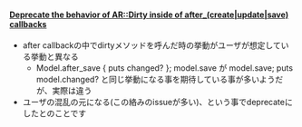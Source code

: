 #### [Deprecate the behavior of AR::Dirty inside of after\_\(create\|update\|save\) callbacks](https://github.com/rails/rails/pull/25337)

* after callbackの中でdirtyメソッドを呼んだ時の挙動がユーザが想定している挙動と異なる
  * Model.after_save { puts changed? }; model.save が model.save; puts model.changed? と同じ挙動になる事を期待している事が多いようだが、実際は違う
* ユーザの混乱の元になる(この絡みのissueが多い)、という事でdeprecateにしたとのことです
